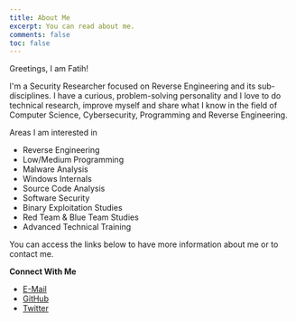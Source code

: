 ```yaml
---
title: About Me
excerpt: You can read about me.
comments: false
toc: false
---
```


Greetings, I am Fatih! 

I'm a Security Researcher focused on Reverse Engineering and its sub-disciplines. I have a curious, problem-solving personality and I love to do technical research, improve myself and share what I know in the field of Computer Science, Cybersecurity, Programming and Reverse Engineering.  

Areas I am interested in

- Reverse Engineering
- Low/Medium Programming
- Malware Analysis
- Windows Internals
- Source Code Analysis
- Software Security
- Binary Exploitation Studies
- Red Team & Blue Team Studies
- Advanced Technical Training

You can access the links below to have more information about me or to contact me.

**Connect With Me**

- <a href="mailto:{{ site.author.email }}">E-Mail</a>
- <a href="https://github.com/{{ site.author.github }}">GitHub</a>
- <a href="https://twitter.com/{{ site.author.twitter }}">Twitter</a>